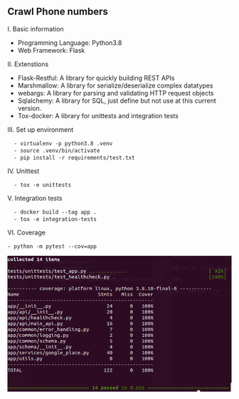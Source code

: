 Crawl Phone numbers
-----

I. Basic information
- Programming Language: Python3.8
- Web Framework: Flask

II. Extenstions
- Flask-Restful: A library for quickly building REST APIs
- Marshmallow: A library for serialize/deserialize complex datatypes
- webargs: A library for parsing and validating HTTP request objects
- Sqlalchemy: A library for SQL, just define but not use at this current version.
- Tox-docker: A library for unittests and integration tests

III. Set up environment
```
  - virtualenv -p python3.8 .venv
  - source .venv/bin/activate
  - pip install -r requirements/test.txt
```

IV. Unittest
```
  - tox -e unittests
```

V. Integration tests
```
  - docker build --tag app .
  - tox -e integration-tests
```

VI. Coverage
```
- python -m pytest --cov=app
```
![alt text](./static/coverage/coverage.png)
